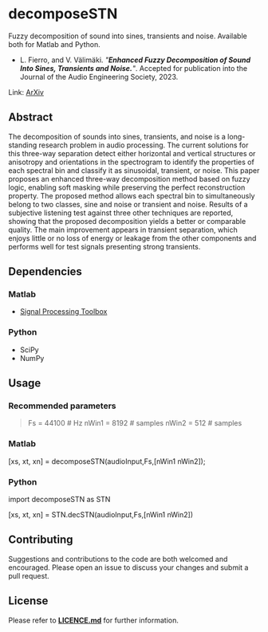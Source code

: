 # decomposeSTN
Fuzzy decomposition of sound into sines, transients and noise. Available both for Matlab and Python.

* L. Fierro, and V. Välimäki. _"**Enhanced Fuzzy Decomposition of Sound Into Sines, Transients and Noise.**"_.  Accepted for publication into the Journal of the Audio Engineering Society, 2023.

Link: [ArXiv](https://arxiv.org/abs/2210.14041)

## Abstract

The decomposition of sounds into sines, transients, and noise is a long-standing research problem in audio processing. The current solutions for this three-way separation detect either horizontal and vertical structures or anisotropy and orientations in the spectrogram to identify the properties of each spectral bin and classify it as sinusoidal, transient, or noise. This paper proposes an enhanced three-way decomposition method based on fuzzy logic, enabling soft masking while preserving the perfect reconstruction property. The proposed method allows each spectral bin to simultaneously belong to two classes, sine and noise or transient and noise. Results of a subjective listening test against three other techniques are reported, showing that the proposed decomposition yields a better or comparable quality. The main improvement appears in transient separation, which enjoys little or no loss of energy or leakage from the other components and performs well for test signals presenting strong transients.

## Dependencies

### Matlab
* [Signal Processing Toolbox](https://www.mathworks.com/products/signal.html)

### Python
* SciPy
* NumPy

## Usage
### Recommended parameters

> Fs = 44100 # Hz
> nWin1 = 8192 # samples 
> nWin2 = 512 # samples

### Matlab
[xs, xt, xn] = decomposeSTN(audioInput,Fs,[nWin1 nWin2]);

### Python
import decomposeSTN as STN

[xs, xt, xn] = STN.decSTN(audioInput,Fs,[nWin1 nWin2])

## Contributing
Suggestions and contributions to the code are both welcomed and encouraged. Please open an issue to discuss your changes and submit a pull request.

## License
Please refer to [**LICENCE.md**](LICENSE.md) for further information.
